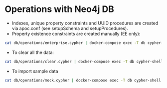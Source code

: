 # Operations with Neo4j DB

- Indexes, unique property constraints and UUID procedures are created via apoc.conf (see setupSchema and setupProcedures).
- Property existence constraints are created manually (EE only):
```bash
cat db/operations/enterprise.cypher | docker-compose exec -T db cypher-shell
```
- To clear all the data:
```bash
cat db/operations/clear.cypher | docker-compose exec -T db cypher-shell
```
- To import sample data
```bash
cat db/operations/mock.cypher | docker-compose exec -T db cypher-shell
```
